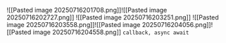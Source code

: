 ![[Pasted image 20250716201708.png]]![[Pasted image 20250716202727.png]]
![[Pasted image 20250716203251.png]]
![[Pasted image 20250716203558.png]]![[Pasted image 20250716204056.png]]![[Pasted image 20250716204558.png]]
`callback, async await`
